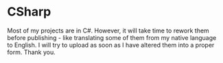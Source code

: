 # CSharp
Most of my projects are in C#. However, it will take time to rework them before publishing - like translating some of them from my native language to English. 
I will try to upload as soon as I have altered them into a proper form. Thank you.
